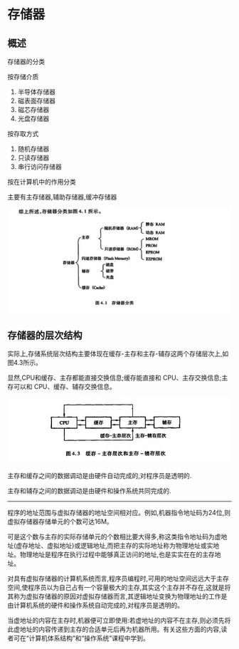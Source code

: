 # 存储器
## 概述

存储器的分类

按存储介质

1. 半导体存储器
2. 磁表面存储器
3. 磁芯存储器
4. 光盘存储器

按存取方式

1. 随机存储器
2. 只读存储器
3. 串行访问存储器

按在计算机中的作用分类

主要有主存储器,辅助存储器,缓冲存储器

![4.1](微信截图_20240807143520.png)

## 存储器的层次结构

实际上,存储系统层次结构主要体现在缓存-主存和主存-辅存这两个存储层次上,如图4.3所示。

显然,CPU和缓存、主存都能直接交换信息;缓存能直接和 CPU、主存交换信息;主存可以和 CPU、缓存、辅存交换信息。

![4.3](微信截图_20240807143821.png)

主存和缓存之间的数据调动是由硬件自动完成的,对程序员是透明的.

主存和辅存之间的数据调动是由硬件和操作系统共同完成的.

---

程序的地址范围与虚拟存储器的地址空间相对应。例如,机器指令地址码为24位,则虚拟存储器存储单元的个数可达16M。

可是这个数与主存的实际存储单元的个数相比要大得多,称这类指令地址码为虚地址(虚存地址、虚拟地址)或逻辑地址,而把主存的实际地址称为物理地址或实地址。物理地址是程序在执行过程中能够真正访问的地址,也是实实在在的主存地址。

对具有虚拟存储器的计算机系统而言,程序员编程时,可用的地址空间远远大于主存空间,使程序员以为自己占有一个容量极大的主存,其实这个主存并不存在,这就是将其称为虚拟存储器的原因对虚拟存储器而言,其逻辑地址变换为物理地址的工作是由计算机系统的硬件和操作系统自动完成的,对程序员是透明的。

当虚地址的内容在主存时,机器便可立即使用:若虚地址的内容不在主存,则必须先将此虚地址的内容传递到主存的合适单元后再为机器所用。有关这些方面的内容,读者可在“计算机体系结构”和“操作系统”课程中学到。

